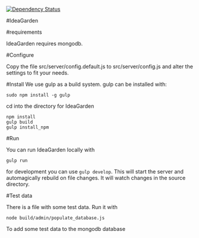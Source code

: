 [![Dependency Status](https://david-dm.org/CodeForEindhoven/IdeaGarden.svg?path=src/server)](https://david-dm.org/CodeForEindhoven/IdeaGarden?path=src/server)

#IdeaGarden

#requirements

IdeaGarden requires mongodb.

#Configure

Copy the file src/server/config.default.js to src/server/config.js and alter the settings to fit your needs.

#Install
We use gulp as a build system. gulp can be installed with:

```
sudo npm install -g gulp
```

cd into the directory for IdeaGarden
```
npm install
gulp build
gulp install_npm
```

#Run

You can run IdeaGarden locally with
```
gulp run
```

for development you can use `gulp develop`. This will start the server and automagically rebuild on file changes.
It will watch changes in the source directory.

#Test data

There is a file with some test data. Run it with

```
node build/admin/populate_database.js
```

To add some test data to the mongodb database
